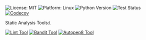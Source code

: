 
![License: MIT](https://img.shields.io/badge/License-MIT-green.svg)
![Platform: Linux](https://img.shields.io/badge/Platform-Linux-green.svg)
![Python Version](https://img.shields.io/badge/Python-3.13-green.svg)
![Test Status](https://github.com/WolfByteCollective/SE/actions/workflows/python-app.yml/badge.svg)
[![Codecov](https://codecov.io/gh/WolfByteCollective/SE/branch/main/graph/badge.svg?token=ZVK61GVXZP)](https://codecov.io/gh/WolfByteCollective/SE)

Static Analysis Tools:\

[![Lint Tool](https://github.com/WolfByteCollective/SE/actions/workflows/pylint-tool.yml/badge.svg)](https://github.com/WolfByteCollective/SE/actions/workflows/pylint-tool.yml)
[![Bandit Tool](https://github.com/WolfByteCollective/SE/actions/workflows/bandit-tool.yml/badge.svg)](https://github.com/WolfByteCollective/SE/actions/workflows/bandit-tool.yml)
[![Autopep8 Tool](https://github.com/WolfByteCollective/SE/actions/workflows/Autopep8-tool.yml/badge.svg)](https://github.com/WolfByteCollective/SE/actions/workflows/Autopep8-tool.yml)